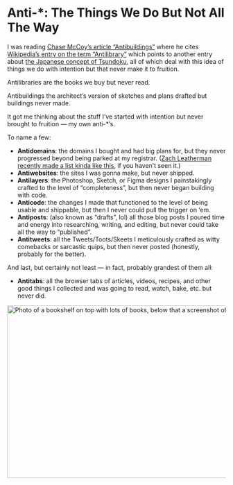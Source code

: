 # Anti-*: The Things We Do But Not All The Way

I was reading [Chase McCoy’s article “Antibuildings”](https://chsmc.org/2025/07/antibuildings/) where he cites [Wikipedia’s entry on the term “Antilibrary”](https://en.wikipedia.org/wiki/Antilibrary) which points to another entry about [the Japanese concept of Tsundoku](https://en.wikipedia.org/wiki/Tsundoku), all of which deal with this idea of things we do with intention but that never make it to fruition.

Antilibraries are the books we buy but never read.

Antibuildings the architect’s version of sketches and plans drafted but buildings never made.

It got me thinking about the stuff I’ve started with intention but never brought to fruition — my own anti-*’s.

To name a few:

- **Antidomains**: the domains I bought and had big plans for, but they never progressed beyond being parked at my registrar. ([Zach Leatherman recently made a list kinda like this](https://www.zachleat.com/domains/), if you haven’t seen it.)
- **Antiwebsites**: the sites I was gonna make, but never shipped.
- **Antilayers**: the Photoshop, Sketch, or Figma designs I painstakingly crafted to the level of “completeness”, but then never began building with code.
- **Anticode**: the changes I made that functioned to the level of being usable and shippable, but then I never could pull the trigger on ‘em.
- **Antiposts**: (also known as “drafts”, lol) all those blog posts I poured time and energy into researching, writing, and editing, but never could take all the way to “published”.
- **Antitweets**: all the Tweets/Toots/Skeets I meticulously crafted as witty comebacks or sarcastic quips, but then never posted (honestly, probably for the better).

And last, but certainly not least — in fact, probably grandest of them all:

- **Antitabs**: all the browser tabs of articles, videos, recipes, and other good things I collected and was going to read, watch, bake, etc. but never did. 

<img src="https://cdn.jim-nielsen.com/blog/2025/antilibrary-antitabs.jpg" width="902" height="398" alt="Photo of a bookshelf on top with lots of books, below that a screenshot of a bunch of tabs where all you can see is favicons" data-og-image />